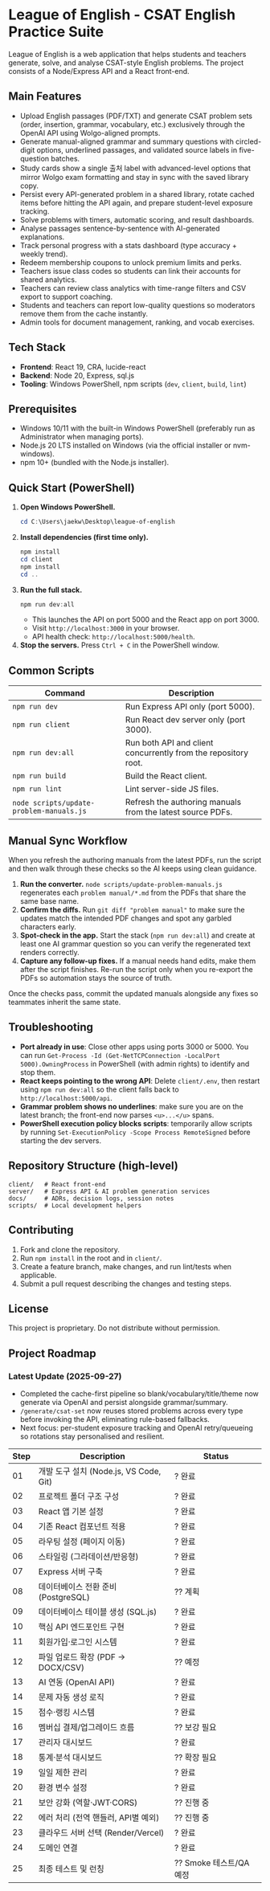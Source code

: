 ﻿# League of English - CSAT English Practice Suite

League of English is a web application that helps students and teachers generate, solve, and analyse CSAT-style English problems. The project consists of a Node/Express API and a React front-end.

## Main Features
- Upload English passages (PDF/TXT) and generate CSAT problem sets (order, insertion, grammar, vocabulary, etc.) exclusively through the OpenAI API using Wolgo-aligned prompts.
- Generate manual-aligned grammar and summary questions with circled-digit options, underlined passages, and validated source labels in five-question batches.
- Study cards show a single 출처 label with advanced-level options that mirror Wolgo exam formatting and stay in sync with the saved library copy.
- Persist every API-generated problem in a shared library, rotate cached items before hitting the API again, and prepare student-level exposure tracking.
- Solve problems with timers, automatic scoring, and result dashboards.
- Analyse passages sentence-by-sentence with AI-generated explanations.
- Track personal progress with a stats dashboard (type accuracy + weekly trend).
- Redeem membership coupons to unlock premium limits and perks.
- Teachers issue class codes so students can link their accounts for shared analytics.
- Teachers can review class analytics with time-range filters and CSV export to support coaching.
- Students and teachers can report low-quality questions so moderators remove them from the cache instantly.
- Admin tools for document management, ranking, and vocab exercises.

## Tech Stack
- **Frontend**: React 19, CRA, lucide-react
- **Backend**: Node 20, Express, sql.js
- **Tooling**: Windows PowerShell, npm scripts (`dev`, `client`, `build`, `lint`)

## Prerequisites
- Windows 10/11 with the built-in Windows PowerShell (preferably run as Administrator when managing ports).
- Node.js 20 LTS installed on Windows (via the official installer or nvm-windows).
- npm 10+ (bundled with the Node.js installer).

## Quick Start (PowerShell)
1. **Open Windows PowerShell.**
   ```powershell
   cd C:\Users\jaekw\Desktop\league-of-english
   ```
2. **Install dependencies (first time only).**
   ```powershell
   npm install
   cd client
   npm install
   cd ..
   ```
3. **Run the full stack.**
   ```powershell
   npm run dev:all
   ```
   - This launches the API on port 5000 and the React app on port 3000.
   - Visit `http://localhost:3000` in your browser.
   - API health check: `http://localhost:5000/health`.
4. **Stop the servers.** Press `Ctrl + C` in the PowerShell window.

## Common Scripts
| Command | Description |
|---------|-------------|
| `npm run dev` | Run Express API only (port 5000). |
| `npm run client` | Run React dev server only (port 3000). |
| `npm run dev:all` | Run both API and client concurrently from the repository root. |
| `npm run build` | Build the React client. |
| `npm run lint` | Lint server-side JS files. |
| `node scripts/update-problem-manuals.js` | Refresh the authoring manuals from the latest source PDFs. |

## Manual Sync Workflow
When you refresh the authoring manuals from the latest PDFs, run the script and then walk through these checks so the AI keeps using clean guidance.

1. **Run the converter.** `node scripts/update-problem-manuals.js` regenerates each `problem manual/*.md` from the PDFs that share the same base name.
2. **Confirm the diffs.** Run `git diff "problem manual"` to make sure the updates match the intended PDF changes and spot any garbled characters early.
3. **Spot-check in the app.** Start the stack (`npm run dev:all`) and create at least one AI grammar question so you can verify the regenerated text renders correctly.
4. **Capture any follow-up fixes.** If a manual needs hand edits, make them after the script finishes. Re-run the script only when you re-export the PDFs so automation stays the source of truth.

Once the checks pass, commit the updated manuals alongside any fixes so teammates inherit the same state.

## Troubleshooting
- **Port already in use**: Close other apps using ports 3000 or 5000. You can run `Get-Process -Id (Get-NetTCPConnection -LocalPort 5000).OwningProcess` in PowerShell (with admin rights) to identify and stop them.
- **React keeps pointing to the wrong API**: Delete `client/.env`, then restart using `npm run dev:all` so the client falls back to `http://localhost:5000/api`.
- **Grammar problem shows no underlines**: make sure you are on the latest branch; the front-end now parses `<u>...</u>` spans.
- **PowerShell execution policy blocks scripts**: temporarily allow scripts by running `Set-ExecutionPolicy -Scope Process RemoteSigned` before starting the dev servers.

## Repository Structure (high-level)
```
client/   # React front-end
server/   # Express API & AI problem generation services
docs/     # ADRs, decision logs, session notes
scripts/  # Local development helpers
```

## Contributing
1. Fork and clone the repository.
2. Run `npm install` in the root and in `client/`.
3. Create a feature branch, make changes, and run lint/tests when applicable.
4. Submit a pull request describing the changes and testing steps.

## License
This project is proprietary. Do not distribute without permission.

## Project Roadmap

### Latest Update (2025-09-27)
- Completed the cache-first pipeline so blank/vocabulary/title/theme now generate via OpenAI and persist alongside grammar/summary.
- `/generate/csat-set` now reuses stored problems across every type before invoking the API, eliminating rule-based fallbacks.
- Next focus: per-student exposure tracking and OpenAI retry/queueing so rotations stay personalised and resilient.


| Step | Description | Status |
|------|-------------|--------|
| 01 | 개발 도구 설치 (Node.js, VS Code, Git) | ? 완료 |
| 02 | 프로젝트 폴더 구조 구성 | ? 완료 |
| 03 | React 앱 기본 설정 | ? 완료 |
| 04 | 기존 React 컴포넌트 적용 | ? 완료 |
| 05 | 라우팅 설정 (페이지 이동) | ? 완료 |
| 06 | 스타일링 (그라데이션/반응형) | ? 완료 |
| 07 | Express 서버 구축 | ? 완료 |
| 08 | 데이터베이스 전환 준비 (PostgreSQL) | ?? 계획 |
| 09 | 데이터베이스 테이블 생성 (SQL.js) | ? 완료 |
| 10 | 핵심 API 엔드포인트 구현 | ? 완료 |
| 11 | 회원가입·로그인 시스템 | ? 완료 |
| 12 | 파일 업로드 확장 (PDF → DOCX/CSV) | ?? 예정 |
| 13 | AI 연동 (OpenAI API) | ? 완료 |
| 14 | 문제 자동 생성 로직 | ? 완료 |
| 15 | 점수·랭킹 시스템 | ? 완료 |
| 16 | 멤버십 결제/업그레이드 흐름 | ?? 보강 필요 |
| 17 | 관리자 대시보드 | ? 완료 |
| 18 | 통계·분석 대시보드 | ?? 확장 필요 |
| 19 | 일일 제한 관리 | ? 완료 |
| 20 | 환경 변수 설정 | ? 완료 |
| 21 | 보안 강화 (역할·JWT·CORS) | ?? 진행 중 |
| 22 | 에러 처리 (전역 핸들러, API별 예외) | ?? 진행 중 |
| 23 | 클라우드 서버 선택 (Render/Vercel) | ? 완료 |
| 24 | 도메인 연결 | ? 완료 |
| 25 | 최종 테스트 및 런칭 | ?? Smoke 테스트/QA 예정 |








